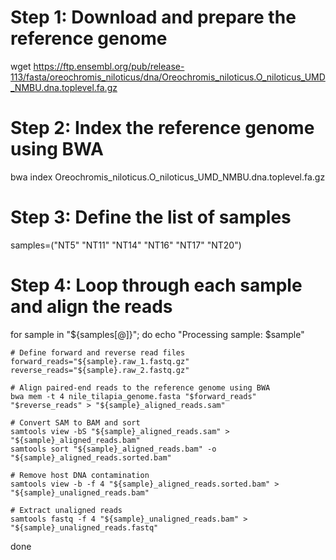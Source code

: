 # Step 1: Download and prepare the reference genome
wget https://ftp.ensembl.org/pub/release-113/fasta/oreochromis_niloticus/dna/Oreochromis_niloticus.O_niloticus_UMD_NMBU.dna.toplevel.fa.gz

# Step 2: Index the reference genome using BWA
bwa index Oreochromis_niloticus.O_niloticus_UMD_NMBU.dna.toplevel.fa.gz

# Step 3: Define the list of samples
samples=("NT5" "NT11" "NT14" "NT16" "NT17" "NT20")

# Step 4: Loop through each sample and align the reads
for sample in "${samples[@]}"; do
    echo "Processing sample: $sample"
    
    # Define forward and reverse read files
    forward_reads="${sample}.raw_1.fastq.gz"
    reverse_reads="${sample}.raw_2.fastq.gz"
    
    # Align paired-end reads to the reference genome using BWA
    bwa mem -t 4 nile_tilapia_genome.fasta "$forward_reads" "$reverse_reads" > "${sample}_aligned_reads.sam"
    
    # Convert SAM to BAM and sort
    samtools view -bS "${sample}_aligned_reads.sam" > "${sample}_aligned_reads.bam"
    samtools sort "${sample}_aligned_reads.bam" -o "${sample}_aligned_reads.sorted.bam"
    
    # Remove host DNA contamination
    samtools view -b -f 4 "${sample}_aligned_reads.sorted.bam" > "${sample}_unaligned_reads.bam"
    
    # Extract unaligned reads
    samtools fastq -f 4 "${sample}_unaligned_reads.bam" > "${sample}_unaligned_reads.fastq"
done

